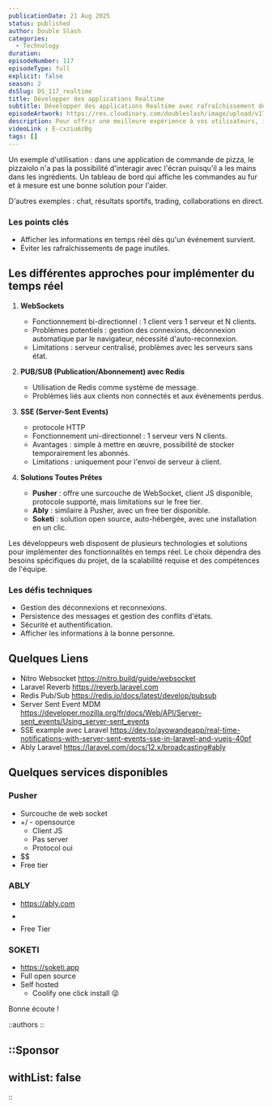 ```yaml
---
publicationDate: 21 Aug 2025
status: published
author: Double Slash
categories:
  - Technology
duration: 
episodeNumber: 117
episodeType: full
explicit: false
season: 2
dsSlug: DS_117_realtime
title: Développer des applications Realtime
subtitle: Développer des applications Realtime avec rafraîchissement des données automatiques
episodeArtwork: https://res.cloudinary.com/doubleslash/image/upload/v1755771163/episode/ART_117_evajtf.png
description: Pour offrir une meilleure expérience à vos utilisateurs, il est possible d'implémenter un rafraîchissement des données automatique. L'utilisateur voit donc les informations se mettre à jour sans faire aucune action.
videoLink : E-cxziu6zBg
tags: []
---
```

Un exemple d'utilisation : dans une application de commande de pizza, le pizzaiolo n'a pas la possibilité d'interagir avec l'écran puisqu'il a les mains dans les ingrédients. Un tableau de bord qui affiche les commandes au fur et à mesure est une bonne solution pour l'aider.

D'autres exemples : chat, résultats sportifs, trading, collaborations en direct.

### Les points clés

- Afficher les informations en temps réel dès qu'un événement survient.
- Éviter les rafraîchissements de page inutiles.


## Les différentes approches pour implémenter du temps réel

1. **WebSockets**
   - Fonctionnement bi-directionnel : 1 client vers 1 serveur et N clients.
   - Problèmes potentiels : gestion des connexions, déconnexion automatique par le navigateur, nécessité d'auto-reconnexion.
   - Limitations : serveur centralisé, problèmes avec les serveurs sans état.

2. **PUB/SUB (Publication/Abonnement) avec Redis**
   - Utilisation de Redis comme système de message.
   - Problèmes liés aux clients non connectés et aux événements perdus.

3. **SSE (Server-Sent Events)**
   - protocole HTTP
   - Fonctionnement uni-directionnel : 1 serveur vers N clients.
   - Avantages : simple à mettre en œuvre, possibilité de stocker temporairement les abonnés.
   - Limitations : uniquement pour l'envoi de serveur à client.

4. **Solutions Toutes Prêtes**
   - **Pusher** : offre une surcouche de WebSocket, client JS disponible, protocole supporté, mais limitations sur le free tier.
   - **Ably** : similaire à Pusher, avec un free tier disponible.
   - **Soketi** : solution open source, auto-hébergée, avec une installation en un clic.


Les développeurs web disposent de plusieurs technologies et solutions pour implémenter des fonctionnalités en temps réel. Le choix dépendra des besoins spécifiques du projet, de la scalabilité requise et des compétences de l'équipe.

### Les défis techniques
- Gestion des déconnexions et reconnexions.
- Persistence des messages et gestion des conflits d'états.
- Sécurité et authentification.
- Afficher les informations à la bonne personne.


## Quelques Liens

- Nitro Websocket https://nitro.build/guide/websocket
- Laravel Reverb https://reverb.laravel.com
- Redis Pub/Sub https://redis.io/docs/latest/develop/pubsub
- Server Sent Event MDM https://developer.mozilla.org/fr/docs/Web/API/Server-sent_events/Using_server-sent_events
- SSE example avec Laravel https://dev.to/ayowandeapp/real-time-notifications-with-server-sent-events-sse-in-laravel-and-vuejs-40pf
- Ably Laravel https://laravel.com/docs/12.x/broadcasting#ably


## Quelques services disponibles

### Pusher
- Surcouche de web socket
- +/ - opensource
	- Client JS
	- Pas server
	- Protocol oui
- $$
- Free tier

### ABLY
- https://ably.com
- $$$$
- Free Tier

### SOKETI
- https://soketi.app
- Full open source
- Self hosted
	- Coolify one click install  😜


Bonne écoute !

::authors
::

::Sponsor
---
withList: false
---
::
